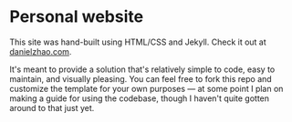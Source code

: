 # Personal website

This site was hand-built using HTML/CSS and Jekyll. Check it out at [danielzhao.com](http://danielzhao.com).

It's meant to provide a solution that's relatively simple to code, easy to maintain, and visually pleasing. You can feel free to fork this repo and customize the template for your own purposes — at some point I plan on making a guide for using the codebase, though I haven't quite gotten around to that just yet.